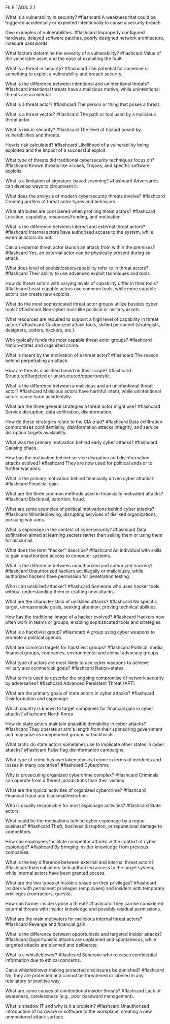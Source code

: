 FILE TAGS: 2.1

What is a vulnerability in security? #flashcard
A weakness that could be triggered accidentally or exploited intentionally to cause a security breach.
<!--ID: 1722690503829-->


Give examples of vulnerabilities. #flashcard
Improperly configured hardware, delayed software patches, poorly designed network architecture, insecure passwords.
<!--ID: 1722690503835-->


What factors determine the severity of a vulnerability? #flashcard
Value of the vulnerable asset and the ease of exploiting the fault.
<!--ID: 1722690503839-->


What is a threat in security? #flashcard
The potential for someone or something to exploit a vulnerability and breach security.
<!--ID: 1722690503842-->


What is the difference between intentional and unintentional threats? #flashcard
Intentional threats have a malicious motive, while unintentional threats are accidental.
<!--ID: 1722690503848-->


What is a threat actor? #flashcard
The person or thing that poses a threat.
<!--ID: 1722690503853-->


What is a threat vector? #flashcard
The path or tool used by a malicious threat actor.
<!--ID: 1722690503857-->


What is risk in security? #flashcard
The level of hazard posed by vulnerabilities and threats.
<!--ID: 1722690503862-->


How is risk calculated? #flashcard
Likelihood of a vulnerability being exploited and the impact of a successful exploit.
<!--ID: 1722690503865-->

What type of threats did traditional cybersecurity techniques focus on? #flashcard
Known threats like viruses, Trojans, and specific software exploits.
<!--ID: 1722690734331-->


What is a limitation of signature-based scanning? #flashcard
Adversaries can develop ways to circumvent it.
<!--ID: 1722690734336-->


What does the analysis of modern cybersecurity threats involve? #flashcard
Creating profiles of threat actor types and behaviors.
<!--ID: 1722690734341-->


What attributes are considered when profiling threat actors? #flashcard
Location, capability, resources/funding, and motivation.
<!--ID: 1722690734345-->


What is the difference between internal and external threat actors? #flashcard
Internal actors have authorized access to the system, while external actors do not.
<!--ID: 1722690734351-->


Can an external threat actor launch an attack from within the premises? #flashcard
Yes, an external actor can be physically present during an attack.
<!--ID: 1722690734357-->


What does level of sophistication/capability refer to in threat actors? #flashcard
Their ability to use advanced exploit techniques and tools.
<!--ID: 1722690734362-->


How do threat actors with varying levels of capability differ in their tools? #flashcard
Least capable actors use common tools, while more capable actors can create new exploits.
<!--ID: 1722690734367-->


What do the most sophisticated threat actor groups utilize besides cyber tools? #flashcard
Non-cyber tools like political or military assets.
<!--ID: 1722690734372-->


What resources are required to support a high level of capability in threat actors? #flashcard
Customized attack tools, skilled personnel (strategists, designers, coders, hackers, etc.).
<!--ID: 1722690734376-->


Who typically funds the most capable threat actor groups? #flashcard
Nation-states and organized crime.
<!--ID: 1722690734381-->

What is meant by the motivation of a threat actor? #flashcard
The reason behind perpetrating an attack.
<!--ID: 1722690815830-->


How are threats classified based on their scope? #flashcard
Structured/targeted or unstructured/opportunistic.
<!--ID: 1722690815840-->


What is the difference between a malicious and an unintentional threat actor? #flashcard
Malicious actors have harmful intent, while unintentional actors cause harm accidentally.
<!--ID: 1722690815848-->


What are the three general strategies a threat actor might use? #flashcard
Service disruption, data exfiltration, disinformation.
<!--ID: 1722690815855-->


How do these strategies relate to the CIA triad? #flashcard
Data exfiltration compromises confidentiality, disinformation attacks integrity, and service disruption targets availability.
<!--ID: 1722690815862-->


What was the primary motivation behind early cyber attacks? #flashcard
Causing chaos.
<!--ID: 1722690815870-->


How has the motivation behind service disruption and disinformation attacks evolved? #flashcard
They are now used for political ends or to further war aims.
<!--ID: 1722690815878-->


What is the primary motivation behind financially driven cyber attacks? #flashcard
Financial gain.
<!--ID: 1722690815885-->


What are the three common methods used in financially motivated attacks? #flashcard
Blackmail, extortion, fraud.
<!--ID: 1722690815893-->


What are some examples of political motivations behind cyber attacks? #flashcard
Whistleblowing, disrupting services of disliked organizations, pursuing war aims.
<!--ID: 1722690815901-->


What is espionage in the context of cybersecurity? #flashcard
Data exfiltration aimed at learning secrets rather than selling them or using them for blackmail.
<!--ID: 1722690815909-->

What does the term "hacker" describe? #flashcard
An individual with skills to gain unauthorized access to computer systems.
<!--ID: 1722690901105-->


What is the difference between unauthorized and authorized hackers? #flashcard
Unauthorized hackers act illegally or maliciously, while authorized hackers have permission for penetration testing.
<!--ID: 1722690901115-->


Who is an unskilled attacker? #flashcard
Someone who uses hacker tools without understanding them or crafting new attacks.
<!--ID: 1722690901120-->


What are the characteristics of unskilled attacks? #flashcard
No specific target, unreasonable goals, seeking attention, proving technical abilities.
<!--ID: 1722690901125-->


How has the traditional image of a hacker evolved? #flashcard
Hackers now often work in teams or groups, enabling sophisticated tools and strategies.
<!--ID: 1722690901132-->


What is a hacktivist group? #flashcard
A group using cyber weapons to promote a political agenda.
<!--ID: 1722690901139-->


What are common targets for hacktivist groups? #flashcard
Political, media, financial groups, companies, environmental and animal advocacy groups.
<!--ID: 1722690901148-->

What type of actors are most likely to use cyber weapons to achieve military and commercial goals? #flashcard
Nation-states
<!--ID: 1722690980321-->


What term is used to describe the ongoing compromise of network security by adversaries? #flashcard
Advanced Persistent Threat (APT)
<!--ID: 1722690980329-->


What are the primary goals of state actors in cyber attacks? #flashcard
Disinformation and espionage.
<!--ID: 1722690980335-->


Which country is known to target companies for financial gain in cyber attacks? #flashcard
North Korea
<!--ID: 1722690980341-->


How do state actors maintain plausible deniability in cyber attacks? #flashcard
They operate at arm's length from their sponsoring government and may pose as independent groups or hacktivists.
<!--ID: 1722690980347-->


What tactic do state actors sometimes use to implicate other states in cyber attacks? #flashcard
False flag disinformation campaigns.
<!--ID: 1722690980353-->

What type of crime has overtaken physical crime in terms of incidents and losses in many countries? #flashcard
Cybercrime
<!--ID: 1722691024552-->


Why is prosecuting organized cybercrime complex? #flashcard
Criminals can operate from different jurisdictions than their victims.
<!--ID: 1722691024561-->


What are the typical activities of organized cybercrime? #flashcard
Financial fraud and blackmail/extortion.
<!--ID: 1722691024578-->


Who is usually responsible for most espionage activities? #flashcard
State actors
<!--ID: 1722691024582-->


What could be the motivations behind cyber espionage by a rogue business? #flashcard
Theft, business disruption, or reputational damage to competitors.
<!--ID: 1722691024587-->


How can employees facilitate competitor attacks in the context of cyber espionage? #flashcard
By bringing insider knowledge from previous companies.
<!--ID: 1722691024593-->

What is the key difference between external and internal threat actors? #flashcard
External actors lack authorized access to the target system, while internal actors have been granted access.
<!--ID: 1722691104689-->


What are the two types of insiders based on their privileges? #flashcard
Insiders with permanent privileges (employees) and insiders with temporary privileges (contractors, guests).
<!--ID: 1722691104698-->


How can former insiders pose a threat? #flashcard
They can be considered external threats with insider knowledge and possibly residual permissions.
<!--ID: 1722691104706-->


What are the main motivators for malicious internal threat actors? #flashcard
Revenge and financial gain.
<!--ID: 1722691104714-->


What is the difference between opportunistic and targeted insider attacks? #flashcard
Opportunistic attacks are unplanned and spontaneous, while targeted attacks are planned and deliberate.
<!--ID: 1722691104722-->


What is a whistleblower? #flashcard
Someone who releases confidential information due to ethical concerns.
<!--ID: 1722691104728-->


Can a whistleblower making protected disclosures be punished? #flashcard
No, they are protected and cannot be threatened or labeled in any retaliatory or punitive way.
<!--ID: 1722691104733-->


What are some causes of unintentional insider threats? #flashcard
Lack of awareness, carelessness (e.g., poor password management).
<!--ID: 1722691104738-->


What is shadow IT and why is it a problem? #flashcard
Unauthorized introduction of hardware or software to the workplace, creating a new unmonitored attack surface.
<!--ID: 1722691104744-->


